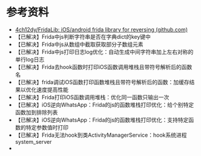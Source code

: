 # 参考资料

* [4ch12dy/FridaLib: iOS/android frida library for reversing (github.com)](https://github.com/4ch12dy/FridaLib)
* 【已解决】Frida中js判断字符串是否在字典dict的key键中
* 【已解决】Frida中js从数组中截取获取部分子数组元素
* 【已解决】Frida中js打印日志log优化：自动生成中间字符串加上左右对称的单行log日志
* 【已解决】Frida去hook函数时打印iOS函数调用堆栈且带符号解析后的函数名
* 【已解决】frida调试iOS函数打印函数堆栈且带符号解析后的函数：加缓存结果以优化速度提高性能
* 【已解决】Frida打印iOS函数调用堆栈：优化同一函数只输出一次
* 【已解决】iOS逆向WhatsApp：Frida的js的函数堆栈打印优化：给个别特定函数加到排除列表
* 【已解决】iOS逆向WhatsApp：Frida的js的函数堆栈打印优化：支持特定函数的特定参数值时打印
* 【已解决】Frida无法hook到类ActivityManagerService：hook系统进程system_server
* 